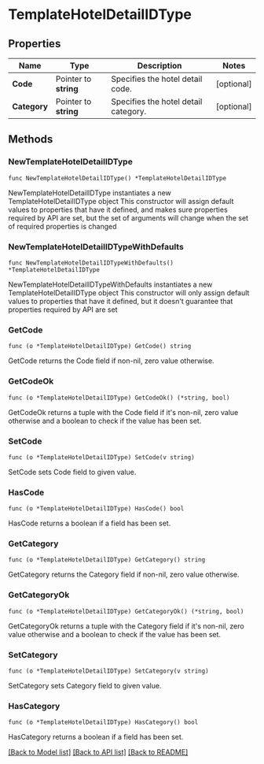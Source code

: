 # TemplateHotelDetailIDType

## Properties

Name | Type | Description | Notes
------------ | ------------- | ------------- | -------------
**Code** | Pointer to **string** | Specifies the hotel detail code. | [optional] 
**Category** | Pointer to **string** | Specifies the hotel detail category. | [optional] 

## Methods

### NewTemplateHotelDetailIDType

`func NewTemplateHotelDetailIDType() *TemplateHotelDetailIDType`

NewTemplateHotelDetailIDType instantiates a new TemplateHotelDetailIDType object
This constructor will assign default values to properties that have it defined,
and makes sure properties required by API are set, but the set of arguments
will change when the set of required properties is changed

### NewTemplateHotelDetailIDTypeWithDefaults

`func NewTemplateHotelDetailIDTypeWithDefaults() *TemplateHotelDetailIDType`

NewTemplateHotelDetailIDTypeWithDefaults instantiates a new TemplateHotelDetailIDType object
This constructor will only assign default values to properties that have it defined,
but it doesn't guarantee that properties required by API are set

### GetCode

`func (o *TemplateHotelDetailIDType) GetCode() string`

GetCode returns the Code field if non-nil, zero value otherwise.

### GetCodeOk

`func (o *TemplateHotelDetailIDType) GetCodeOk() (*string, bool)`

GetCodeOk returns a tuple with the Code field if it's non-nil, zero value otherwise
and a boolean to check if the value has been set.

### SetCode

`func (o *TemplateHotelDetailIDType) SetCode(v string)`

SetCode sets Code field to given value.

### HasCode

`func (o *TemplateHotelDetailIDType) HasCode() bool`

HasCode returns a boolean if a field has been set.

### GetCategory

`func (o *TemplateHotelDetailIDType) GetCategory() string`

GetCategory returns the Category field if non-nil, zero value otherwise.

### GetCategoryOk

`func (o *TemplateHotelDetailIDType) GetCategoryOk() (*string, bool)`

GetCategoryOk returns a tuple with the Category field if it's non-nil, zero value otherwise
and a boolean to check if the value has been set.

### SetCategory

`func (o *TemplateHotelDetailIDType) SetCategory(v string)`

SetCategory sets Category field to given value.

### HasCategory

`func (o *TemplateHotelDetailIDType) HasCategory() bool`

HasCategory returns a boolean if a field has been set.


[[Back to Model list]](../README.md#documentation-for-models) [[Back to API list]](../README.md#documentation-for-api-endpoints) [[Back to README]](../README.md)


